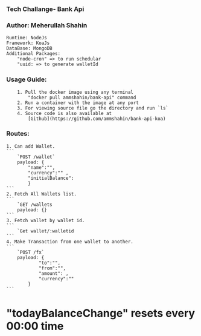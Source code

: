 ### Tech Challange- Bank Api
### Author: Meherullah Shahin ###

```
Runtime: NodeJs
Framework: KoaJs
DataBase: MongoDB
Additional Packages: 
    "node-cron" => to run schedular
    "uuid: => to generate walletId 
```

### Usage Guide:
```
    1. Pull the docker image using any terminal
        "docker pull ammshahin/bank-api" command
    2. Run a container with the image at any port
    3. For viewing source file go the directory and run `ls`
    4. Source code is also available at 
        [Github](https://github.com/ammshahin/bank-api-koa)
```

### Routes:
    1. Can add Wallet.
    ```
        `POST /wallet`
        payload: {
            "name":"",
            "currency":"" ,
            "initialBalance":
            }
    ```
    2. Fetch All Wallets list.
    ```
        `GET /wallets
        payload: {}
    ```
    3. Fetch wallet by wallet id.
    ```
        `Get wallet/:walletid
    ```
    4. Make Transaction from one wallet to another.
    ```
        `POST /fx`
        payload: {
                "to":"",
                "from":"",
                "amount": ,
                "currency":""
            }
    ```
# "todayBalanceChange" resets every 00:00 time 

